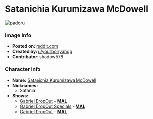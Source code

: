 # Satanichia Kurumizawa McDowell

![padoru](https://raw.githubusercontent.com/shadow578/Project-Padoru/master/Padoru/gabriel-dropout-satania.png "Satanichia Kurumizawa McDowell")

### Image Info
* **Posted on:**     [reddit.com](https://www.reddit.com/r/Padoru/comments/dw7pkb/padoru_satania_gabriel_dropout/)
* **Created by:**    [u/yourboiryangg](https://github.com/shadow578/Project-Padoru/blob/master/table-of-contents/creators/uyourboiryangg.md)
* **Contributor:**   shadow578

### Character Info
* **Name:**   [Satanichia Kurumizawa McDowell](https://myanimelist.net/character/143076)
* **Nicknames:**
  * Satania
* **Shows:**
  * [Gabriel DropOut](https://github.com/shadow578/Project-Padoru/blob/master/table-of-contents/shows/GabrielDropOut.md) - [__MAL__](https://myanimelist.net/anime/33731/Gabriel_DropOut)
  * [Gabriel DropOut Specials](https://github.com/shadow578/Project-Padoru/blob/master/table-of-contents/shows/GabrielDropOutSpecials.md) - [__MAL__](https://myanimelist.net/anime/34855/Gabriel_DropOut_Specials)
  * [Gabriel DropOut](https://github.com/shadow578/Project-Padoru/blob/master/table-of-contents/shows/GabrielDropOut.md) - [__MAL__](https://myanimelist.net/manga/96526/Gabriel_DropOut)



